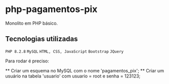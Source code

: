# php-pagamentos-pix

Monolito em PHP básico.

## Tecnologias utilizadas

`PHP 8.2.8`
`MySQL`
`HTML, CSS, JavaScript`
`Bootstrap`
`JQuery`

Para rodar é preciso:

** Criar um esquema no MySQL com o nome 'pagamentos_pix';
** Criar um usuário na tabela 'usuario' com usuario = root e senha = 123123;
